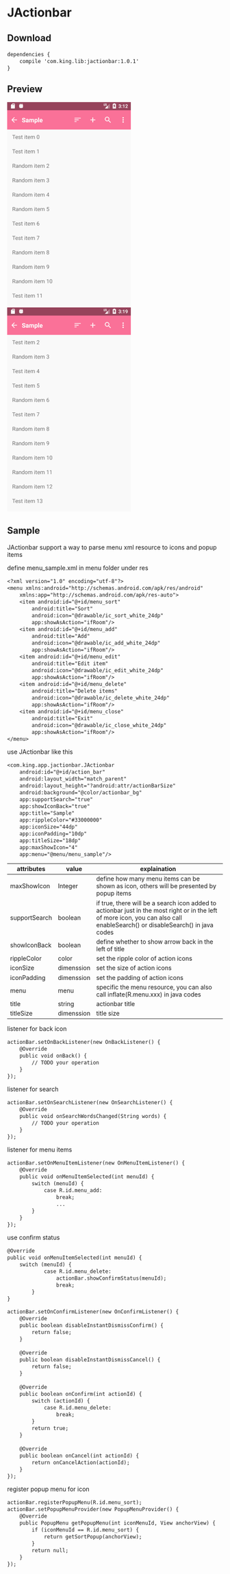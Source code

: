 # JActionbar

## Download

```
dependencies {
    compile 'com.king.lib:jactionbar:1.0.1'
}
```

## Preview

![](media/preview1.gif)    ![](media/preview2.gif)

## Sample

JActionbar support a way to parse menu xml resource to icons and popup items

define menu_sample.xml in menu folder under res

```
<?xml version="1.0" encoding="utf-8"?>
<menu xmlns:android="http://schemas.android.com/apk/res/android"
    xmlns:app="http://schemas.android.com/apk/res-auto">
    <item android:id="@+id/menu_sort"
        android:title="Sort"
        android:icon="@drawable/ic_sort_white_24dp"
        app:showAsAction="ifRoom"/>
    <item android:id="@+id/menu_add"
        android:title="Add"
        android:icon="@drawable/ic_add_white_24dp"
        app:showAsAction="ifRoom"/>
    <item android:id="@+id/menu_edit"
        android:title="Edit item"
        android:icon="@drawable/ic_edit_white_24dp"
        app:showAsAction="ifRoom"/>
    <item android:id="@+id/menu_delete"
        android:title="Delete items"
        android:icon="@drawable/ic_delete_white_24dp"
        app:showAsAction="ifRoom"/>
    <item android:id="@+id/menu_close"
        android:title="Exit"
        android:icon="@drawable/ic_close_white_24dp"
        app:showAsAction="ifRoom"/>
</menu>
```



use JActionbar like this

```
<com.king.app.jactionbar.JActionbar
    android:id="@+id/action_bar"
    android:layout_width="match_parent"
    android:layout_height="?android:attr/actionBarSize"
    android:background="@color/actionbar_bg"
    app:supportSearch="true"
    app:showIconBack="true"
    app:title="Sample"
    app:rippleColor="#33000000"
    app:iconSize="44dp"
    app:iconPadding="10dp"
    app:titleSize="18dp"
    app:maxShowIcon="4"
    app:menu="@menu/menu_sample"/>
```



| attributes    | value      | explaination                                                 |
| ------------- | ---------- | ------------------------------------------------------------ |
| maxShowIcon   | Integer    | define how many menu items can be shown as icon, others will be presented by popup items |
| supportSearch | boolean    | if true, there will be a search icon added to actionbar just in the most right or in the left of more icon, you can also call enableSearch() or disableSearch() in java codes |
| showIconBack  | boolean    | define whether to show arrow back in the left of title       |
| rippleColor   | color      | set the ripple color of action icons                         |
| iconSize      | dimenssion | set the size of action icons                                 |
| iconPadding   | dimenssion | set the padding of action icons                              |
| menu          | menu       | specific the menu resource, you can also call inflate(R.menu.xxx) in java codes |
| title         | string     | actionbar title                                              |
| titleSize     | dimenssion | title size                                                   |

listener for back icon

```
actionBar.setOnBackListener(new OnBackListener() {
    @Override
    public void onBack() {
        // TODO your operation
    }
});
```

listener for search

```
actionBar.setOnSearchListener(new OnSearchListener() {
    @Override
    public void onSearchWordsChanged(String words) {
        // TODO your operation
    }
});
```

listener for menu items

```
actionBar.setOnMenuItemListener(new OnMenuItemListener() {
    @Override
    public void onMenuItemSelected(int menuId) {
        switch (menuId) {
            case R.id.menu_add:
                break;
                ...
        }
    }
});
```

use confirm status

```
@Override
public void onMenuItemSelected(int menuId) {
    switch (menuId) {
            case R.id.menu_delete:
                actionBar.showConfirmStatus(menuId);
                break;
        }
}
```

```
actionBar.setOnConfirmListener(new OnConfirmListener() {
    @Override
    public boolean disableInstantDismissConfirm() {
        return false;
    }

    @Override
    public boolean disableInstantDismissCancel() {
        return false;
    }

    @Override
    public boolean onConfirm(int actionId) {
        switch (actionId) {
            case R.id.menu_delete:
            	break;
        }
        return true;
    }

    @Override
    public boolean onCancel(int actionId) {
        return onCancelAction(actionId);
    }
});
```



register popup menu for icon

```
actionBar.registerPopupMenu(R.id.menu_sort);
actionBar.setPopupMenuProvider(new PopupMenuProvider() {
    @Override
    public PopupMenu getPopupMenu(int iconMenuId, View anchorView) {
        if (iconMenuId == R.id.menu_sort) {
            return getSortPopup(anchorView);
        }
        return null;
    }
});
```